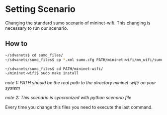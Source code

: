 # Setting Scenario
Changing the standard sumo scenario of mininet-wifi. This changing is necessary to run our scenario. 

## How to
```bash
~/sdvanets$ cd sumo_files/
~/sdvanets/sumo_files$ cp *.xml sumo.cfg PATH/mininet-wifi/mn_wifi/sumo/data/

~/sdvanets/sumo_files$ cd PATH/mininet-wifi/
~/mininet-wifi$ sudo make install
```
_note 1: PATH should be the real path to the directory mininet-wifi/ on your system_

_note 2: This scenario is syncronized with python scenario file_

Every time you change this files you need to execute the last command.

